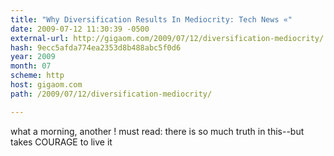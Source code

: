```yaml
---
title: "Why Diversification Results In Mediocrity: Tech News «"
date: 2009-07-12 11:30:39 -0500
external-url: http://gigaom.com/2009/07/12/diversification-mediocrity/
hash: 9ecc5afda774ea2353d8b488abc5f0d6
year: 2009
month: 07
scheme: http
host: gigaom.com
path: /2009/07/12/diversification-mediocrity/

---
```


what a morning, another ! must read: there is so much truth in this--but takes COURAGE to live it 
